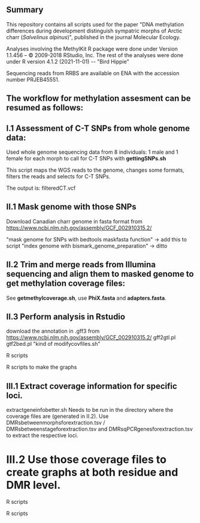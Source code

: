 ## Summary
This repository contains all scripts used for the paper "DNA methylation differences during development distinguish sympatric morphs of Arctic charr (*Salvelinus alpinus*)", published in the journal Molecular Ecology.

Analyses involving the MethylKit R package were done under Version 1.1.456 – © 2009-2018 RStudio, Inc.
The rest of the analyses were done under R version 4.1.2 (2021-11-01) -- "Bird Hippie"

Sequencing reads from RRBS are available on ENA with the accession number PRJEB45551.

## The workflow for methylation assesment can be resumed as follows:
## I.1 Assessment of C-T SNPs from whole genome data:
Used whole genome sequencing data from 8 individuals: 1 male and 1 female for each morph to call for C-T SNPs with **gettingSNPs.sh**     
       
This script maps the WGS reads to the genome, changes some formats, filters the reads and selects for C-T SNPs. 

The output is: filteredCT.vcf

## II.1 Mask genome with those SNPs
Download Canadian charr genome in fasta format from https://www.ncbi.nlm.nih.gov/assembly/GCF_002910315.2/

"mask genome for SNPs with bedtools maskfasta function" -> add this to script
"index genome with bismark_genome_preparation"  -> ditto

## II.2 Trim and merge reads from Illumina sequencing and align them to masked genome to get methylation coverage files:
See **getmethylcoverage.sh**, use **PhiX.fasta** and **adapters.fasta**.

## II.3 Perform analysis in Rstudio 
download the annotation in .gff3 from https://www.ncbi.nlm.nih.gov/assembly/GCF_002910315.2/
gff2gtl.pl
gtf2bed.pl
"kind of modifycovfiles.sh"

R scripts

R scripts to make the graphs

## III.1 Extract coverage information for specific loci. 
extractgeneinfobetter.sh 
Needs to be run in the directory where the coverage files are (generated in II.2).
Use DMRsbetweenmorphsforextraction.tsv / DMRsbetweenstageforextraction.tsv and DMRsqPCRgenesforextraction.tsv to extract the respective loci.

# III.2 Use those coverage files to create graphs at both residue and DMR level.

R scripts

R scripts
